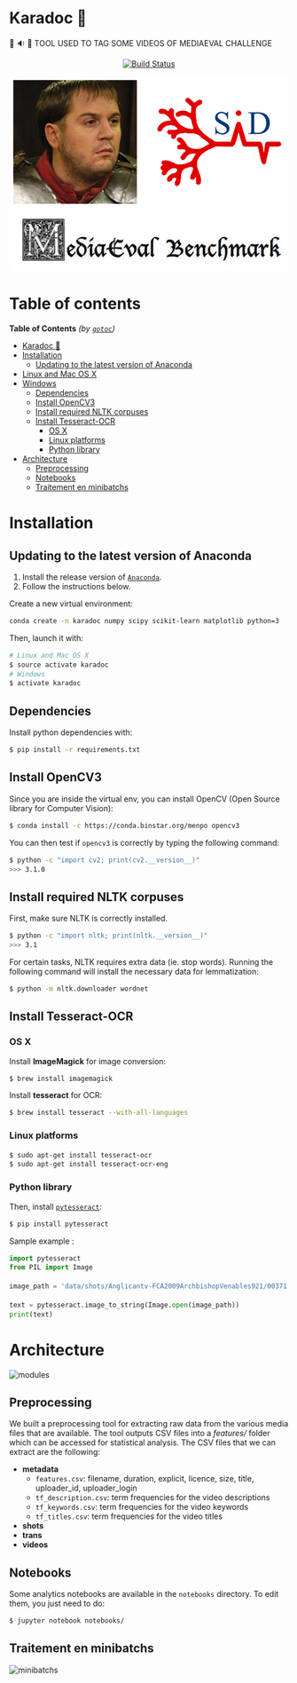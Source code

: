 # Karadoc :hamburger:

:movie_camera: :sound: :page_facing_up: TOOL USED TO TAG SOME VIDEOS OF MEDIAEVAL CHALLENGE

<p align="center">
  <a href="https://travis-ci.org/cmisid/Karadoc">
    <img alt="Build Status" src="https://travis-ci.org/cmisid/Karadoc.svg?branch=master">
  </a>
</p>

<p align="center">
	<img alt="cover" src="img/cover.png">
</p>

# Table of contents 

<!-- Table of Contents generated by [gotoc](https://github.com/axelbellec/gotoc) --> 
**Table of Contents** *(by [`gotoc`](https://github.com/axelbellec/gotoc))*
- [Karadoc :hamburger:](#karadoc-hamburger) 
- [Installation](#installation) 
  - [Updating to the latest version of Anaconda](#updating-to-the-latest-version-of-anaconda) 
- [Linux and Mac OS X](#linux-and-mac-os-x) 
- [Windows](#windows) 
  - [Dependencies](#dependencies) 
  - [Install OpenCV3](#install-opencv) 
  - [Install required NLTK corpuses](#install-required-nltk-corpuses) 
  - [Install Tesseract-OCR](#install-tesseract-ocr) 
    - [OS X](#os-x) 
    - [Linux platforms](#linux-platforms) 
    - [Python library](#python-library) 
- [Architecture](#architecture) 
  - [Preprocessing](#preprocessing) 
  - [Notebooks](#notebooks) 
  - [Traitement en minibatchs](#traitement-en-minibatchs) 

# Installation

## Updating to the latest version of Anaconda

1. Install the release version of [`Anaconda`](https://www.continuum.io/downloads).
2. Follow the instructions below.

Create a new virtual environment:

```sh
conda create -n karadoc numpy scipy scikit-learn matplotlib python=3
```

Then, launch it with:

```sh
# Linux and Mac OS X
$ source activate karadoc
# Windows
$ activate karadoc
```


## Dependencies

Install python dependencies with:

```sh
$ pip install -r requirements.txt
```


## Install OpenCV3

Since you are inside the virtual env, you can install OpenCV (Open Source library for Computer Vision):

```sh
$ conda install -c https://conda.binstar.org/menpo opencv3
```

You can then test if `opencv3` is correctly by typing the following command:

```sh
$ python -c "import cv2; print(cv2.__version__)"
>>> 3.1.0
```


## Install required NLTK corpuses

First, make sure NLTK is correctly installed.

```sh
$ python -c "import nltk; print(nltk.__version__)"
>>> 3.1
```

For certain tasks, NLTK requires extra data (ie. stop words). Running the following command will install the necessary data for lemmatization:

```sh
$ python -m nltk.downloader wordnet
```

## Install Tesseract-OCR


### OS X
Install __ImageMagick__ for image conversion:
```sh
$ brew install imagemagick
```

Install __tesseract__ for OCR:
```sh
$ brew install tesseract --with-all-languages
```

### Linux platforms

```sh
$ sudo apt-get install tesseract-ocr
$ sudo apt-get install tesseract-ocr-eng
```

### Python library

Then, install [`pytesseract`](https://github.com/madmaze/pytesseract):
```sh
$ pip install pytesseract
```

Sample example : 

```python
import pytesseract
from PIL import Image

image_path = 'data/shots/Anglicantv-FCA2009ArchbishopVenables921/00371.jpg'

text = pytesseract.image_to_string(Image.open(image_path))
print(text)
```

# Architecture

![modules](https://docs.google.com/drawings/d/1A56i6HXJhikkHOtVfNO4qoF10zZ_d4SD5ztqsPuY-EA/pub?w=1094&h=1026)

## Preprocessing

We built a preprocessing tool for extracting raw data from the various media files that are available. The tool outputs CSV files into a *features/* folder which can be accessed for statistical analysis. The CSV files that we can extract are the following:

- **metadata**
    - `features.csv`: filename, duration, explicit, licence, size, title, uploader_id, uploader_login
    - `tf_description.csv`: term frequencies for the video descriptions
    - `tf_keywords.csv`: term frequencies for the video keywords
    - `tf_titles.csv`: term frequencies for the video titles
- **shots**
- **trans**
- **videos**

## Notebooks

Some analytics notebooks are available in the `notebooks` directory. To edit them, you just need to do:

```sh
$ jupyter notebook notebooks/
```

## Traitement en minibatchs

![minibatchs](https://docs.google.com/drawings/d/1iAOM0KxzRnVMzs1XhLfxYdepDBjDmu3OimwHH7BBO5I/pub?w=960&h=846)
